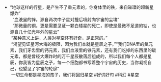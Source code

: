 - “地球这样的行星，是产生不了重元素的，你身体里的铁，来自璀璨的超新星爆炸”  
  “血液里的锌，源自两次中子星对撞后喷射向宇宙的尘埃”  
  “那微量的铜，更是需要见证一颗白矮星的死亡，即使是最微不足道的钴，也源自几十亿光年外的星云”  
 “某种意义上讲，人类对星空怀有好奇，是正常的。”  
 “渴望见证星河大海的极限，因为我们本就是星辰之子。”“我们DNA里的氮元素，我们牙齿里的钙元素，我们血液里的铁元素，还有我们吃掉的东西里的碳元素，都是曾经大爆炸时的万千星辰散落后组成的，所以我们每个人都是星辰，你我皆为星辰之子，每一个细胞都书写着整个宇宙的历史，当你凝视自己，也望见了宇宙的轮廓”  
 一切生命都是星海的孩子，我们将回归星空​ #好词好句 #科幻 #星空
